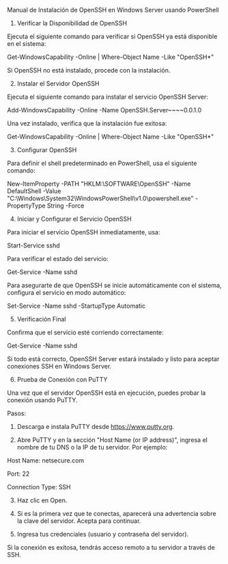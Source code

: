 Manual de Instalación de OpenSSH en Windows Server usando PowerShell

1. Verificar la Disponibilidad de OpenSSH

Ejecuta el siguiente comando para verificar si OpenSSH ya está disponible en el sistema:

Get-WindowsCapability -Online | Where-Object Name -Like "OpenSSH*"

Si OpenSSH no está instalado, procede con la instalación.

2. Instalar el Servidor OpenSSH

Ejecuta el siguiente comando para instalar el servicio OpenSSH Server:

Add-WindowsCapability -Online -Name OpenSSH.Server~~~~0.0.1.0

Una vez instalado, verifica que la instalación fue exitosa:

Get-WindowsCapability -Online | Where-Object Name -Like "OpenSSH*"

3. Configurar OpenSSH

Para definir el shell predeterminado en PowerShell, usa el siguiente comando:

New-ItemProperty -PATH "HKLM:\SOFTWARE\OpenSSH" -Name DefaultShell -Value "C:\Windows\System32\WindowsPowerShell\v1.0\powershell.exe" -PropertyType String -Force

4. Iniciar y Configurar el Servicio OpenSSH

Para iniciar el servicio OpenSSH inmediatamente, usa:

Start-Service sshd

Para verificar el estado del servicio:

Get-Service -Name sshd

Para asegurarte de que OpenSSH se inicie automáticamente con el sistema, configura el servicio en modo automático:

Set-Service -Name sshd -StartupType Automatic

5. Verificación Final

Confirma que el servicio esté corriendo correctamente:

Get-Service -Name sshd

Si todo está correcto, OpenSSH Server estará instalado y listo para aceptar conexiones SSH en Windows Server.

6. Prueba de Conexión con PuTTY

Una vez que el servidor OpenSSH está en ejecución, puedes probar la conexión usando PuTTY.

Pasos:

1. Descarga e instala PuTTY desde https://www.putty.org.


2. Abre PuTTY y en la sección "Host Name (or IP address)", ingresa el nombre de tu DNS o la IP de tu servidor. Por ejemplo:

Host Name: netsecure.com

Port: 22

Connection Type: SSH



3. Haz clic en Open.


4. Si es la primera vez que te conectas, aparecerá una advertencia sobre la clave del servidor. Acepta para continuar.


5. Ingresa tus credenciales (usuario y contraseña del servidor).



Si la conexión es exitosa, tendrás acceso remoto a tu servidor a través de SSH.

